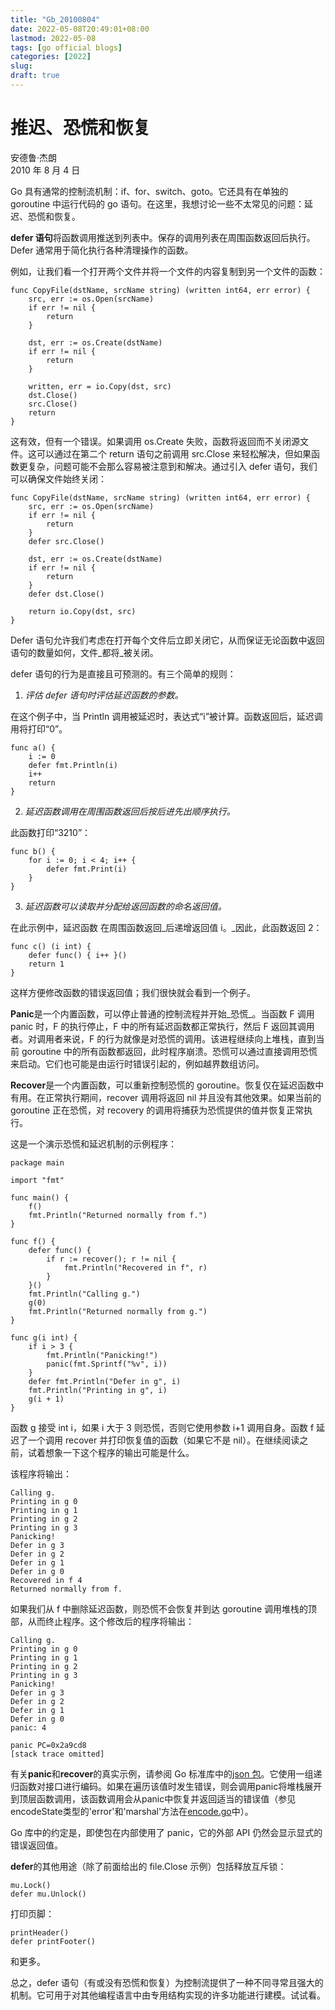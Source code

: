 ```yaml
---
title: "Gb_20100804"
date: 2022-05-08T20:49:01+08:00
lastmod: 2022-05-08
tags: [go official blogs]
categories: [2022]
slug: 
draft: true
---
```

# 推迟、恐慌和恢复

安德鲁·杰朗  
2010 年 8 月 4 日

Go 具有通常的控制流机制：if、for、switch、goto。它还具有在单独的 goroutine 中运行代码的 go 语句。在这里，我想讨论一些不太常见的问题：延迟、恐慌和恢复。

**defer 语句**将函数调用推送到列表中。保存的调用列表在周围函数返回后执行。Defer 通常用于简化执行各种清理操作的函数。

例如，让我们看一个打开两个文件并将一个文件的内容复制到另一个文件的函数：

```
func CopyFile(dstName, srcName string) (written int64, err error) {
    src, err := os.Open(srcName)
    if err != nil {
        return
    }

    dst, err := os.Create(dstName)
    if err != nil {
        return
    }

    written, err = io.Copy(dst, src)
    dst.Close()
    src.Close()
    return
}
```

这有效，但有一个错误。如果调用 os.Create 失败，函数将返回而不关闭源文件。这可以通过在第二个 return 语句之前调用 src.Close 来轻松解决，但如果函数更复杂，问题可能不会那么容易被注意到和解决。通过引入 defer 语句，我们可以确保文件始终关闭：

```
func CopyFile(dstName, srcName string) (written int64, err error) {
    src, err := os.Open(srcName)
    if err != nil {
        return
    }
    defer src.Close()

    dst, err := os.Create(dstName)
    if err != nil {
        return
    }
    defer dst.Close()

    return io.Copy(dst, src)
}
```

Defer 语句允许我们考虑在打开每个文件后立即关闭它，从而保证无论函数中返回语句的数量如何，文件_都将_被关闭。

defer 语句的行为是直接且可预测的。有三个简单的规则：

1. _评估 defer 语句时评估延迟函数的参数。_

在这个例子中，当 Println 调用被延迟时，表达式“i”被计算。函数返回后，延迟调用将打印“0”。

```
func a() {
    i := 0
    defer fmt.Println(i)
    i++
    return
}
```

2. _延迟函数调用在周围函数返回后按后进先出顺序执行。_

此函数打印“3210”：

```
func b() {
    for i := 0; i < 4; i++ {
        defer fmt.Print(i)
    }
}
```

3. _延迟函数可以读取并分配给返回函数的命名返回值。_

在此示例中，延迟函数 在周围函数返回_后递增返回值 i。_因此，此函数返回 2：

```
func c() (i int) {
    defer func() { i++ }()
    return 1
}
```

这样方便修改函数的错误返回值；我们很快就会看到一个例子。

**Panic**是一个内置函数，可以停止普通的控制流程并开始_恐慌_。当函数 F 调用 panic 时，F 的执行停止，F 中的所有延迟函数都正常执行，然后 F 返回其调用者。对调用者来说，F 的行为就像是对恐慌的调用。该进程继续向上堆栈，直到当前 goroutine 中的所有函数都返回，此时程序崩溃。恐慌可以通过直接调用恐慌来启动。它们也可能是由运行时错误引起的，例如越界数组访问。

**Recover**是一个内置函数，可以重新控制恐慌的 goroutine。恢复仅在延迟函数中有用。在正常执行期间，recover 调用将返回 nil 并且没有其他效果。如果当前的 goroutine 正在恐慌，对 recovery 的调用将捕获为恐慌提供的值并恢复正常执行。

这是一个演示恐慌和延迟机制的示例程序：

```
package main

import "fmt"

func main() {
    f()
    fmt.Println("Returned normally from f.")
}

func f() {
    defer func() {
        if r := recover(); r != nil {
            fmt.Println("Recovered in f", r)
        }
    }()
    fmt.Println("Calling g.")
    g(0)
    fmt.Println("Returned normally from g.")
}

func g(i int) {
    if i > 3 {
        fmt.Println("Panicking!")
        panic(fmt.Sprintf("%v", i))
    }
    defer fmt.Println("Defer in g", i)
    fmt.Println("Printing in g", i)
    g(i + 1)
}
```

函数 g 接受 int i，如果 i 大于 3 则恐慌，否则它使用参数 i+1 调用自身。函数 f 延迟了一个调用 recover 并打印恢复值的函数（如果它不是 nil）。在继续阅读之前，试着想象一下这个程序的输出可能是什么。

该程序将输出：

```
Calling g.
Printing in g 0
Printing in g 1
Printing in g 2
Printing in g 3
Panicking!
Defer in g 3
Defer in g 2
Defer in g 1
Defer in g 0
Recovered in f 4
Returned normally from f.
```

如果我们从 f 中删除延迟函数，则恐慌不会恢复并到达 goroutine 调用堆栈的顶部，从而终止程序。这个修改后的程序将输出：

```
Calling g.
Printing in g 0
Printing in g 1
Printing in g 2
Printing in g 3
Panicking!
Defer in g 3
Defer in g 2
Defer in g 1
Defer in g 0
panic: 4

panic PC=0x2a9cd8
[stack trace omitted]
```

有关**panic**和**recover**的真实示例，请参阅 Go 标准库中的[json 包](https://go.dev/pkg/encoding/json/)。它使用一组递归函数对接口进行编码。如果在遍历该值时发生错误，则会调用panic将堆栈展开到顶层函数调用，该函数调用会从panic中恢复并返回适当的错误值（参见encodeState类型的'error'和'marshal'方法在[encode.go](https://go.dev/src/pkg/encoding/json/encode.go)中）。

Go 库中的约定是，即使包在内部使用了 panic，它的外部 API 仍然会显示显式的错误返回值。

**defer**的其他用途（除了前面给出的 file.Close 示例）包括释放互斥锁：

```
mu.Lock()
defer mu.Unlock()
```

打印页脚：

```
printHeader()
defer printFooter()
```

和更多。

总之，defer 语句（有或没有恐慌和恢复）为控制流提供了一种不同寻常且强大的机制。它可用于对其他编程语言中由专用结构实现的许多功能进行建模。试试看。
